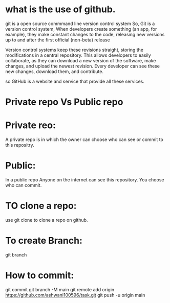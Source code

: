 # what is the use of github.


git is a open source commmand line version control system
So, Git is a version control system,  When developers create something (an app, for example), they make constant changes to the code, releasing new versions up to and after the first official (non-beta) release

Version control systems keep these revisions straight, storing the modifications in a central repository. This allows developers to easily collaborate, as they can download a new version of the software, make changes, and upload the newest revision. Every developer can see these new changes, download them, and contribute.

so GitHub is a website and service that provide all these services.


# Private repo Vs Public repo

# Private reo: 
 A private repo is in which the owner can choose who can see or commit to this repositry.

# Public:
In a public repo Anyone on the internet can see this repository. You choose who can commit.

# TO clone a repo:
 use git clone <url> to clone a repo on github.

 # To create Branch:
git branch <new-branch-name>

# How to commit:
git commit <message>
git branch -M main
git remote add origin https://github.com/ashwani100596/task.git
git push -u origin main



 
